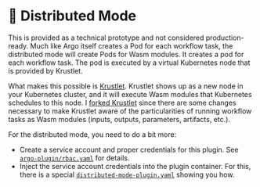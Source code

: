# :test_tube: Distributed Mode

This is provided as a technical prototype and not considered production-ready. Much like Argo itself creates a Pod for each workflow task, the distributed mode will create Pods for Wasm modules. It creates a pod for each workflow task. The pod is executed by a virtual Kubernetes node that is provided by Krustlet.

What makes this possible is [Krustlet](https://docs.krustlet.dev). Krustlet shows up as a new node in your Kubernetes cluster, and it will execute Wasm modules that Kubernetes schedules to this node. I [forked Krustlet](https://github.com/Shark/krustlet) since there are some changes necessary to make Krustlet aware of the particularities of running workflow tasks as Wasm modules (inputs, outputs, parameters, artifacts, etc.).

For the distributed mode, you need to do a bit more:

* Create a service account and proper credentials for this plugin. See [`argo-plugin/rbac.yaml`](/argo-plugin/rbac.yaml) for details.
* Inject the service account credentials into the plugin container. For this, there is a special [`distributed-mode-plugin.yaml`](distributed-mode-plugin.yaml) showing you how.
